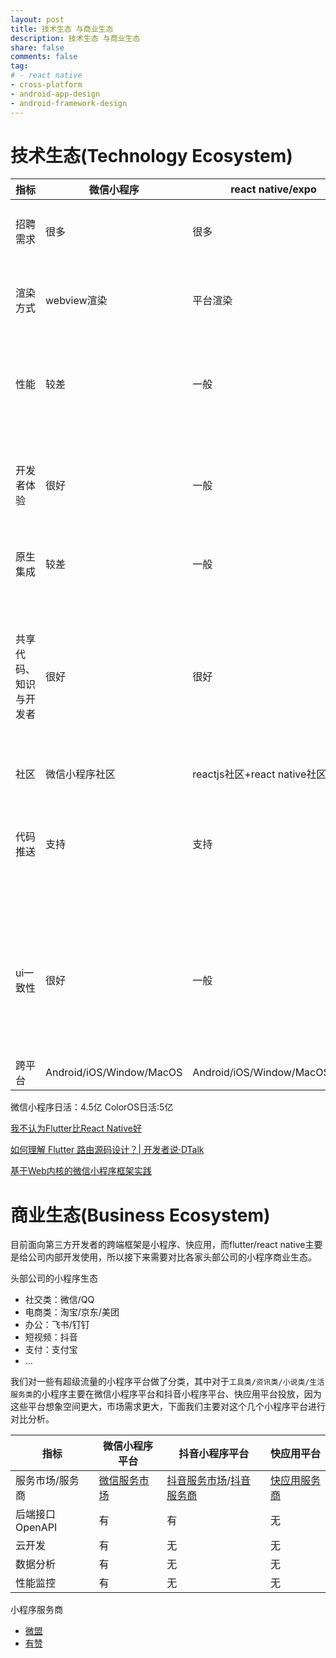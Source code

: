 ```yaml
---
layout: post
title: 技术生态 与商业生态
description: 技术生态 与商业生态
share: false
comments: false
tag:
# - react native
- cross-platform
- android-app-design
- android-framework-design
---
```


# 技术生态(Technology Ecosystem)

指标|微信小程序|react native/expo|flutter|对比结果
|---|---|---|---|---
招聘需求|很多|很多|一般|微信小程序最多这点毋庸置疑
渲染方式|webview渲染|平台渲染|自渲染|自渲染> 平台渲染 > webview渲染
性能|较差|一般|很多| 各家平台最大的差异在于渲染，而其也影响着性能
开发者体验|很好|一般|很好|微信小程序与flutter都将生态做得很好，答疑开发工具等
原生集成|较差|一般|很好|flutter原生集成工具更好
共享代码、知识与开发者|很好|很好|很好|react native胜于flutter，在于reactjs除了在react natvie的使用还覆盖了服务端、前端
社区|微信小程序社区|reactjs社区+react native社区|flutter社区|都不错
代码推送|支持|支持|不支持|react native在做得更好，即能支持热更新也可以实现热修复
ui一致性|很好|一般| 很好|由于react native是依赖平台渲染所以ui存在差异，也是其特色，保持平台风格
跨平台|Android/iOS/Window/MacOS|Android/iOS/Window/MacOS/Web|Android/iOS/Window/MacOS/Web|大家都在跨端

微信小程序日活：4.5亿
ColorOS日活:5亿

[我不认为Flutter比React Native好](https://mp.weixin.qq.com/s/YzGHdBBKh4UZPvKvy6IQ6w)

[如何理解 Flutter 路由源码设计？| 开发者说·DTalk](https://mp.weixin.qq.com/s/DZB3OPYiYvhJMZssWK67Sw)

[基于Web内核的微信小程序框架实践](https://mp.weixin.qq.com/s/vEu2Ft4c6LHPeUBHChjfFA)

# 商业生态(Business Ecosystem)

目前面向第三方开发者的跨端框架是小程序、快应用，而flutter/react native主要是给公司内部开发使用，所以接下来需要对比各家头部公司的小程序商业生态。

头部公司的小程序生态

- 社交类：微信/QQ
- 电商类：淘宝/京东/美团
- 办公：飞书/钉钉
- 短视频：抖音
- 支付：支付宝
- ...

我们对一些有超级流量的小程序平台做了分类，其中对于`工具类/资讯类/小说类/生活服务类`的小程序主要在微信小程序平台和抖音小程序平台、快应用平台投放，因为这些平台想象空间更大，市场需求更大，下面我们主要对这个几个小程序平台进行对比分析。

指标|微信小程序平台|抖音小程序平台|快应用平台
--|--|--|--
服务市场/服务商|[微信服务市场](https://fuwu.weixin.qq.com/)|[抖音服务市场](https://developer.open-douyin.com/service-market/home/recommend)/[抖音服务商](https://partner.open-douyin.com/)|[快应用服务商](https://www.quickapp.cn/contactUs/supplier)
后端接口OpenAPI|有|有|无
云开发|有|无|无
数据分析|有|无|无
性能监控|有|无|无

小程序服务商

- [微盟](https://www.weimob.com/website/topic/xcx1)
- [有赞](https://www.youzan.com/intro/landing/weapp/?from_source=google_sem_xcx_11009&gclid=CjwKCAiA_6yfBhBNEiwAkmXy5yIADVPDjRwMf0ribfi6KXLaUOsv35ywX4ipIXNo2-gu2_223hwJWBoCIeAQAvD_BwE)




